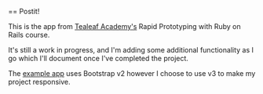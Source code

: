 == Postit!

This is the app from [Tealeaf Academy's](http://gotealeaf.com) Rapid Prototyping with Ruby on Rails course.

It's still a work in progress, and I'm adding some additional functionality as I go which I'll document once I've completed the project.

The [example app](https://tl-postit.herokuapp.com/) uses Bootstrap v2 however I choose to use v3 to make my project responsive.
